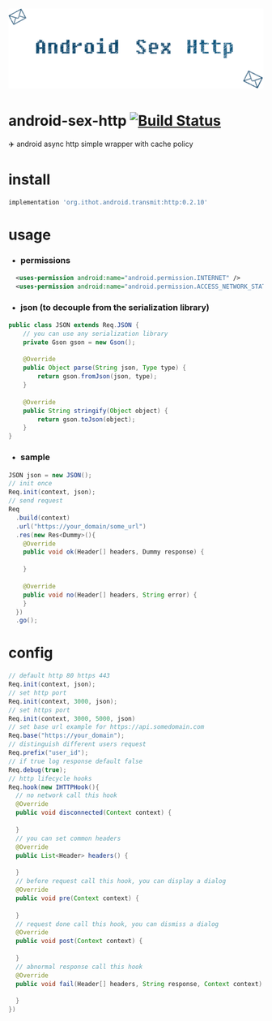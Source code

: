 # ![android-sex-http](static/icon.png)

# android-sex-http [![Build Status](https://travis-ci.org/dtboy1995/android-sex-http.svg?branch=master)](https://travis-ci.org/dtboy1995/android-sex-http)
:airplane: android async http simple wrapper with cache policy

# install
```gradle
implementation 'org.ithot.android.transmit:http:0.2.10'
```

# usage
- ### permissions
```xml
  <uses-permission android:name="android.permission.INTERNET" />
  <uses-permission android:name="android.permission.ACCESS_NETWORK_STATE" />
```
- ### json (to decouple from the serialization library)
```java
public class JSON extends Req.JSON {
    // you can use any serialization library
    private Gson gson = new Gson();

    @Override
    public Object parse(String json, Type type) {
        return gson.fromJson(json, type);
    }

    @Override
    public String stringify(Object object) {
        return gson.toJson(object);
    }
}
```
- ### sample
```java
JSON json = new JSON();
// init once
Req.init(context, json);
// send request
Req
  .build(context)
  .url("https://your_domain/some_url")
  .res(new Res<Dummy>(){
    @Override
    public void ok(Header[] headers, Dummy response) {

    }

    @Override
    public void no(Header[] headers, String error) {
    }
  })
  .go();
```

# config
```java
// default http 80 https 443
Req.init(context, json);
// set http port
Req.init(context, 3000, json);
// set https port
Req.init(context, 3000, 5000, json)
// set base url example for https://api.somedomain.com
Req.base("https://your_domain");
// distinguish different users request
Req.prefix("user_id");
// if true log response default false
Req.debug(true);
// http lifecycle hooks
Req.hook(new IHTTPHook(){
  // no network call this hook
  @Override
  public void disconnected(Context context) {

  }
  // you can set common headers
  @Override
  public List<Header> headers() {

  }
  // before request call this hook, you can display a dialog
  @Override
  public void pre(Context context) {

  }
  // request done call this hook, you can dismiss a dialog
  @Override
  public void post(Context context) {

  }
  // abnormal response call this hook
  @Override
  public void fail(Header[] headers, String response, Context context) {

  }
})
```

